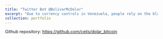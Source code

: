 ```yaml
---
title: "Twitter Bot @BolivarMcDolar"
excerpt: "Due to currency controls in Venezuela, people rely on the black market for currency exchange.  This Twitter Bot posts regularly the conversion rate between the Venezuelan currency and the US Dollar based on the latest Bitcoin transactions in https://localbitcoins.com.  (https://github.com/celis/dolar_bitcoin)"
collection: portfolio
---
```


Github repository: https://github.com/celis/dolar_bitcoin
